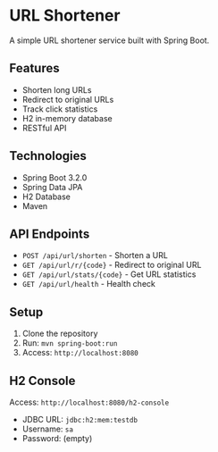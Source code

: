 # URL Shortener

A simple URL shortener service built with Spring Boot.

## Features

- Shorten long URLs
- Redirect to original URLs
- Track click statistics
- H2 in-memory database
- RESTful API

## Technologies

- Spring Boot 3.2.0
- Spring Data JPA
- H2 Database
- Maven

## API Endpoints

- `POST /api/url/shorten` - Shorten a URL
- `GET /api/url/r/{code}` - Redirect to original URL
- `GET /api/url/stats/{code}` - Get URL statistics
- `GET /api/url/health` - Health check

## Setup

1. Clone the repository
2. Run: `mvn spring-boot:run`
3. Access: `http://localhost:8080`

## H2 Console

Access: `http://localhost:8080/h2-console`
- JDBC URL: `jdbc:h2:mem:testdb`
- Username: `sa`
- Password: (empty)
